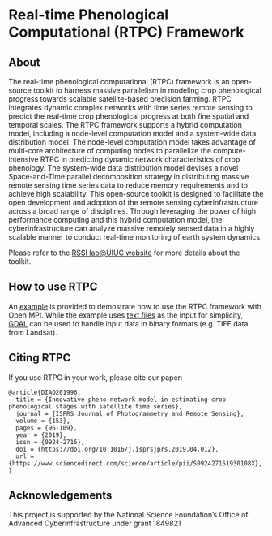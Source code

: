 # Real-time Phenological Computational (RTPC) Framework
## About
The real-time phenological computational (RTPC) framework is an open-source toolkit to harness massive parallelism in modeling crop phenological progress towards scalable satellite-based precision farming. RTPC integrates dynamic complex networks with time series remote sensing to predict the real-time crop phenological progress at both fine spatial and temporal scales. The RTPC framework supports a hybrid computation model, including a node-level computation model and a system-wide data distribution model. The node-level computation model takes advantage of multi-core architecture of computing nodes to parallelize the compute-intensive RTPC in predicting dynamic network characteristics of crop phenology. The system-wide data distribution model devises a novel Space-and-Time parallel decomposition strategy in distributing massive remote sensing time series data to reduce memory requirements and to achieve high scalability. This open-source toolkit is designed to facilitate the open development and adoption of the remote sensing cyberinfrastructure across a broad range of disciplines. Through leveraging the power of high performance computing and this hybrid computation model, the cyberinfrastructure can analyze massive remotely sensed data in a highly scalable manner to conduct real-time monitoring of earth system dynamics.

Please refer to the [RSSI lab@UIUC website](https://diaorssilab.web.illinois.edu/nsf-crii-oac-project/) for more details about the toolkit.

## How to use RTPC
An [example](./Pheno.cpp) is provided to demostrate how to use the RTPC framework with Open MPI. While the example uses [text files](./test_data/) as the input for simplicity, [GDAL](https://gdal.org/) can be used to handle input data in binary formats (e.g. TIFF data from Landsat). 

## Citing RTPC
If you use RTPC in your work,  please cite our paper:

```
@article{DIAO201996,
  title = {Innovative pheno-network model in estimating crop phenological stages with satellite time series},
  journal = {ISPRS Journal of Photogrammetry and Remote Sensing},
  volume = {153},
  pages = {96-109},
  year = {2019},
  issn = {0924-2716},
  doi = {https://doi.org/10.1016/j.isprsjprs.2019.04.012},
  url = {https://www.sciencedirect.com/science/article/pii/S092427161930108X},
}
```

## Acknowledgements
This project is supported by the National Science Foundation’s Office of Advanced Cyberinfrastructure under grant 1849821
